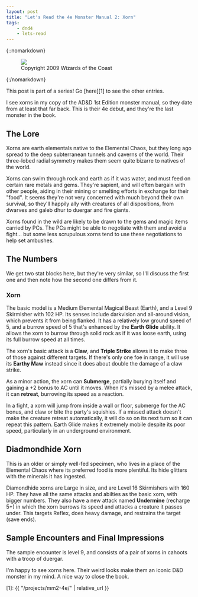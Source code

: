 ```yaml
---
layout: post
title: "Let's Read the 4e Monster Manual 2: Xorn"
tags:
    - dnd4
    - lets-read
---
```


{::nomarkdown}
<figure class="center">
  <img src="{{ "/assets/wir-mm2-4e-xorn.png" | absolute_url }}"/>
  <figcaption>
    Copyright 2009 Wizards of the Coast
  </figcaption>
</figure>
{:/nomarkdown}

This post is part of a series! Go [here][1] to see the other entries.

I see xorns in my copy of the AD&D 1st Edition monster manual, so they date from
at least that far back. This is their 4e debut, and they're the last monster in
the book.

## The Lore

Xorns are earth elementals native to the Elemental Chaos, but they long ago
spread to the deep subterranean tunnels and caverns of the world. Their
three-lobed radial symmetry makes them seem quite bizarre to natives of the
world.

Xorns can swim through rock and earth as if it was water, and must feed on
certain rare metals and gems. They're sapient, and will often bargain with other
people, aiding in their mining or smelting efforts in exchange for their
"food". It seems they're not very concerned with much beyond their own survival,
so they'll happily ally with creatures of all dispositions, from dwarves and
galeb dhur to duergar and fire giants.

Xorns found in the wild are likely to be drawn to the gems and magic items
carried by PCs. The PCs might be able to negotiate with them and avoid a
fight... but some less scrupulous xorns tend to use these negotiations to help
set ambushes.

## The Numbers

We get two stat blocks here, but they're very similar, so I'll discuss the first
one and then note how the second one differs from it.

### Xorn

The basic model is a Medium Elemental Magical Beast (Earth), and a Level 9
Skirmisher with 102 HP. Its senses include darkvision and all-around vision,
which prevents it from being flanked. It has a relatively low ground speed of 5,
and a burrow speed of 5 that's enhanced by the **Earth Glide** ability. It
allows the xorn to burrow through solid rock as if it was loose earth, using its
full burrow speed at all times.

The xorn's basic attack is a **Claw**, and **Triple Strike** allows it to make
three of those against different targets. If there's only one foe in range, it
will use its **Earthy Maw** instead since it does about double the damage of a
claw strike.

As a minor action, the xorn can **Submerge**, partially burying itself and
gaining a +2 bonus to AC until it moves. When it's missed by a melee attack, it
can **retreat**, burrowing its speed as a reaction.

In a fight, a xorn will jump from inside a wall or floor, submerge for the AC
bonus, and claw or bite the party's squishies. If a missed attack doesn't make
the creature retreat automatically, it will do so on its next turn so it can
repeat this pattern. Earth Glide makes it extremely mobile despite its poor
speed, particularly in an underground environment.

## Diadmondhide Xorn

This is an older or simply well-fed specimen, who lives in a place of the
Elemental Chaos where its preferred food is more plentiful. Its hide glitters
with the minerals it has ingested.

Diamondhide xorns are Large in size, and are Level 16 Skirmishers with 160
HP. They have all the same attacks and abilties as the basic xorn, with bigger
numbers. They also have a new attack named **Undermine** (recharge 5+) in which
the xorn burrows its speed and attacks a creature it passes under. This targets
Reflex, does heavy damage, and restrains the target (save ends).

## Sample Encounters and Final Impressions

The sample encounter is level 9, and consists of a pair of xorns in cahoots with
a troop of duergar.

I'm happy to see xorns here. Their weird looks make them an iconic D&D monster
in my mind. A nice way to close the book.

[1]: {{ "/projects/mm2-4e/" | relative_url }}
